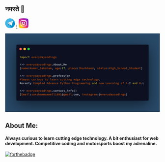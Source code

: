## नमस्ते 🙏
[![](images/telegram(1).png)](https://www.instagram.com/everydaycodings)
[!](images/gmail.png)
[![](images/instagram-sketched.png)](https://t.me/ayushkumar_25)

![](https://github.com/everydaycodings/everydaycodings/blob/master/aboutMe.png)

## About Me:
#### Always curious to learn cutting edge technology. A bit enthusiast for web development. Competitive coding and motorsports boost my adrenaline. <br> 
<!-- [![HitCount](http://hits.dwyl.com/ayushkumar-25/ayushkumar-25/ayushkumar-25.svg)](http://hits.dwyl.com/ayushkumar-25/ayushkumar-25/ayushkumar-25) -->
<!-- ![visitors](https://visitor-badge.glitch.me/badge?page_id=ayushkumar-25.ayushkumar-25) --> 

[![forthebadge](https://forthebadge.com/images/badges/built-with-love.svg)](https://forthebadge.com)




